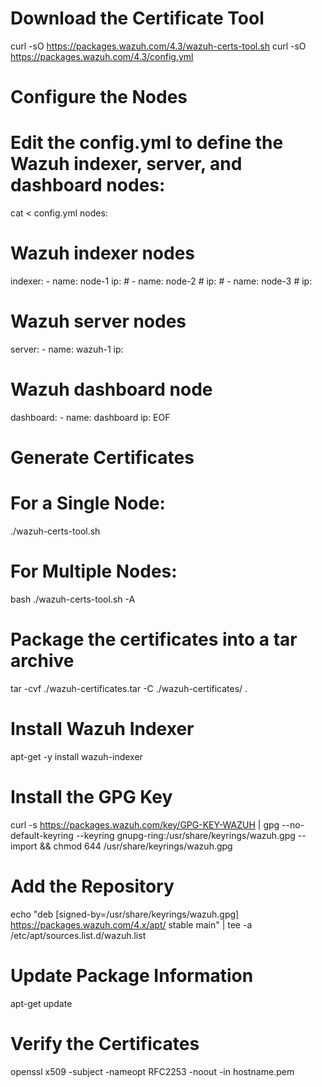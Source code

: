 # Download the Certificate Tool
curl -sO https://packages.wazuh.com/4.3/wazuh-certs-tool.sh
curl -sO https://packages.wazuh.com/4.3/config.yml

# Configure the Nodes
# Edit the config.yml to define the Wazuh indexer, server, and dashboard nodes:
cat <<EOF > config.yml
nodes:
  # Wazuh indexer nodes
  indexer:
    - name: node-1
      ip: <indexer-node-ip>
    # - name: node-2
    #   ip: <indexer-node-ip>
    # - name: node-3
    #   ip: <indexer-node-ip>

  # Wazuh server nodes
  server:
    - name: wazuh-1
      ip: <wazuh-manager-ip>

  # Wazuh dashboard node
  dashboard:
    - name: dashboard
      ip: <dashboard-node-ip>
EOF

# Generate Certificates
# For a Single Node:
./wazuh-certs-tool.sh

# For Multiple Nodes:
bash ./wazuh-certs-tool.sh -A

# Package the certificates into a tar archive
tar -cvf ./wazuh-certificates.tar -C ./wazuh-certificates/ .

# Install Wazuh Indexer
apt-get -y install wazuh-indexer

# Install the GPG Key
curl -s https://packages.wazuh.com/key/GPG-KEY-WAZUH | gpg --no-default-keyring --keyring gnupg-ring:/usr/share/keyrings/wazuh.gpg --import && chmod 644 /usr/share/keyrings/wazuh.gpg

# Add the Repository
echo "deb [signed-by=/usr/share/keyrings/wazuh.gpg] https://packages.wazuh.com/4.x/apt/ stable main" | tee -a /etc/apt/sources.list.d/wazuh.list

# Update Package Information
apt-get update

# Verify the Certificates
openssl x509 -subject -nameopt RFC2253 -noout -in hostname.pem
